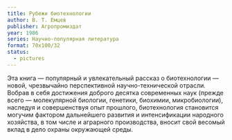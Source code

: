 ```yaml
---
title: Рубежи биотехнологии
author: В. Т. Емцев
publisher: Агропромиздат
year: 1986
series: Научно-популярная литература
format: 70x100/32
status:
  - pictures
---
```


Эта книга — популярный и увлекательный рассказ о биотехнологии — новой, чрезвычайно перспективной научно-технической отрасли. Вобрав в себя достижения доброго десятка современных наук (прежде всего — молекулярной биологии, генетики, биохимии, микробиологии), наследуя и совершенствуя опыт прошлого, биотехнология становится могучим фактором дальнейшего развития и интенсификации народного хозяйства, в том числе и аграрного производства, вносит свой весомый вклад в дело охраны окружающей среды.
